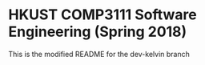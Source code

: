 # HKUST COMP3111 Software Engineering (Spring 2018)


This is the modified README for the dev-kelvin branch